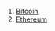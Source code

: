 1.  [Bitcoin](http://base.keycrypto.vc/projects/bitcoin.html)
2.  [Ethereum](http://base.keycrypto.vc/projects/ethereum.html)

